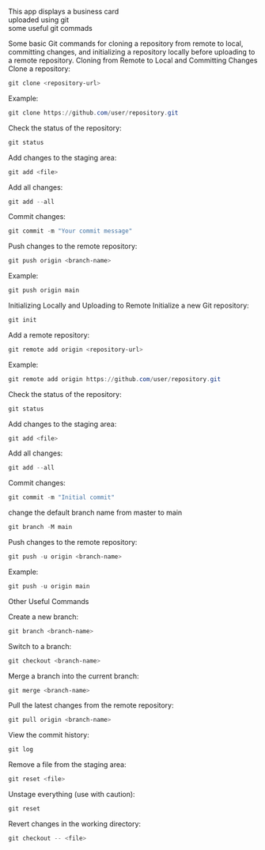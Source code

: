 This app displays a business card <br>
uploaded using git <br> 
some useful git commads <br> 


Some basic Git commands for cloning a repository from remote to local, 
committing changes, and initializing a repository locally before uploading to a remote repository.
Cloning from Remote to Local and Committing Changes<br>
Clone a repository:
```PowerShell
git clone <repository-url>
```
Example:
```PowerShell
git clone https://github.com/user/repository.git
```

Check the status of the repository:
```PowerShell
git status
```
Add changes to the staging area:
```PowerShell
git add <file>
```
Add all changes:
```PowerShell
git add --all
```
Commit changes:
```PowerShell
git commit -m "Your commit message"
```
Push changes to the remote repository:
```PowerShell
git push origin <branch-name>
```
Example:
```PowerShell
git push origin main
```
Initializing Locally and Uploading to Remote
Initialize a new Git repository:
```PowerShell
git init
```
Add a remote repository:
```PowerShell
git remote add origin <repository-url>
```
Example:
```PowerShell
git remote add origin https://github.com/user/repository.git
```
Check the status of the repository:
```PowerShell
git status
```
Add changes to the staging area:
```PowerShell
git add <file>
```
Add all changes:
```PowerShell
git add --all
```
Commit changes:
```PowerShell
git commit -m "Initial commit"
```
change the default branch name from master to main
```PowerShell
git branch -M main
```
Push changes to the remote repository:
```PowerShell
git push -u origin <branch-name>
```
Example:
```PowerShell
git push -u origin main
```
Other Useful Commands

Create a new branch:
```PowerShell
git branch <branch-name>
```
Switch to a branch:
```PowerShell
git checkout <branch-name>
```
Merge a branch into the current branch:
```PowerShell
git merge <branch-name>
```
Pull the latest changes from the remote repository:
```PowerShell
git pull origin <branch-name>
```
View the commit history:
```PowerShell
git log
```
Remove a file from the staging area:
```PowerShell
git reset <file>
```
Unstage everything (use with caution):
```PowerShell
git reset
```
Revert changes in the working directory:
```PowerShell
git checkout -- <file>
```
